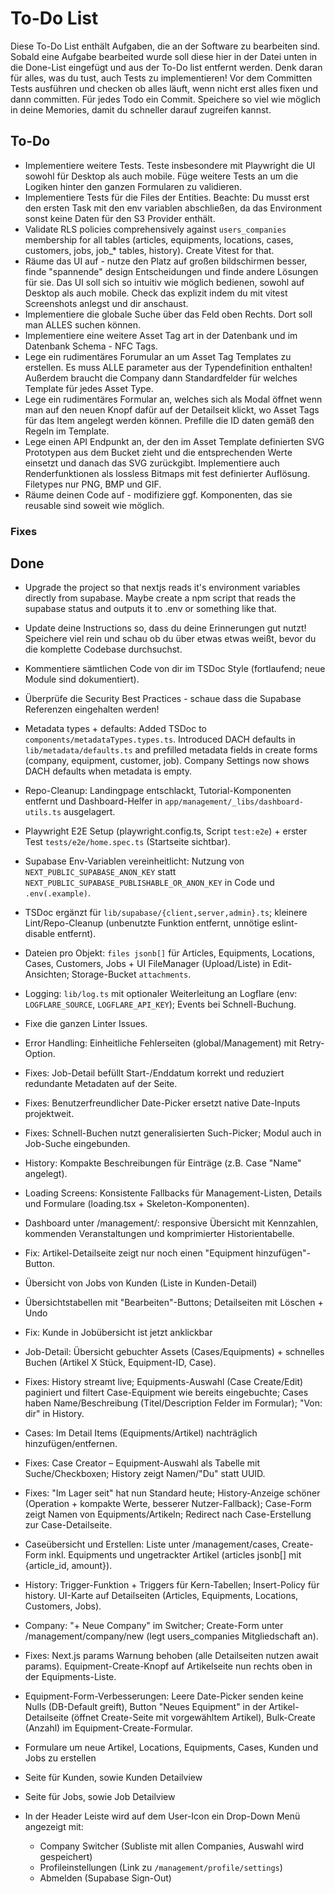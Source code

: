 # To-Do List

Diese To-Do List enthält Aufgaben, die an der Software zu bearbeiten sind. Sobald eine Aufgabe bearbeited wurde soll diese hier in der Datei unten in die Done-List eingefügt und aus der To-Do list entfernt werden. Denk daran für alles, was du tust, auch Tests zu implementieren! Vor dem Committen Tests ausführen und checken ob alles läuft, wenn nicht erst alles fixen und dann committen. Für jedes Todo ein Commit. Speichere so viel wie möglich in deine Memories, damit du schneller darauf zugreifen kannst.

## To-Do

- Implementiere weitere Tests. Teste insbesondere mit Playwright die UI sowohl für Desktop als auch mobile. Füge weitere Tests an um die Logiken hinter den ganzen Formularen zu validieren. 
- Implementiere Tests für die Files der Entities. Beachte: Du musst erst den ersten Task mit den env variablen abschließen, da das Environment sonst keine Daten für den S3 Provider enthält.
- Validate RLS policies comprehensively against `users_companies` membership for all tables (articles, equipments, locations, cases, customers, jobs, job_* tables, history). Create Vitest for that.
- Räume das UI auf - nutze den Platz auf großen bildschirmen besser, finde "spannende" design Entscheidungen und finde andere Lösungen für sie. Das UI soll sich so intuitiv wie möglich bedienen, sowohl auf Desktop als auch mobile. Check das explizit indem du mit vitest Screenshots anlegst und dir anschaust.
- Implementiere die globale Suche über das Feld oben Rechts. Dort soll man ALLES suchen können.
- Implementiere eine weitere Asset Tag art in der Datenbank und im Datenbank Schema - NFC Tags.
- Lege ein rudimentäres Forumular an um Asset Tag Templates zu erstellen. Es muss ALLE parameter aus der Typendefinition enthalten! Außerdem braucht die Company dann Standardfelder für welches Template für jedes Asset Type.
- Lege ein rudimentäres Formular an, welches sich als Modal öffnet wenn man auf den neuen Knopf dafür auf der Detailseit klickt,  wo Asset Tags für das Item angelegt werden können. Prefille die ID daten gemäß den Regeln im Template.
- Lege einen API Endpunkt an, der den im Asset Template definierten SVG Prototypen aus dem Bucket zieht und die entsprechenden Werte einsetzt und danach das SVG zurückgibt. Implementiere auch Renderfunktionen als lossless Bitmaps mit fest definierter Auflösung. Filetypes nur PNG, BMP und GIF.
- Räume deinen Code auf - modifiziere ggf. Komponenten, das sie reusable sind soweit wie möglich.



### Fixes


## Done
- Upgrade the project so that nextjs reads it's environment variables directly from supabase. Maybe create a npm script that reads the supabase status and outputs it to .env or something like that.
- Update deine Instructions so, dass du deine Erinnerungen gut nutzt! Speichere viel rein und schau ob du über etwas etwas weißt, bevor du die komplette Codebase durchsuchst.
- Kommentiere sämtlichen Code von dir im TSDoc Style (fortlaufend; neue Module sind dokumentiert).
- Überprüfe die Security Best Practices - schaue dass die Supabase Referenzen eingehalten werden!
- Metadata types + defaults: Added TSDoc to `components/metadataTypes.types.ts`. Introduced DACH defaults in `lib/metadata/defaults.ts` and prefilled metadata fields in create forms (company, equipment, customer, job). Company Settings now shows DACH defaults when metadata is empty.
- Repo-Cleanup: Landingpage entschlackt, Tutorial-Komponenten entfernt und Dashboard-Helfer in `app/management/_libs/dashboard-utils.ts` ausgelagert.
- Playwright E2E Setup (playwright.config.ts, Script `test:e2e`) + erster Test `tests/e2e/home.spec.ts` (Startseite sichtbar).
- Supabase Env-Variablen vereinheitlicht: Nutzung von `NEXT_PUBLIC_SUPABASE_ANON_KEY` statt `NEXT_PUBLIC_SUPABASE_PUBLISHABLE_OR_ANON_KEY` in Code und `.env(.example)`.
- TSDoc ergänzt für `lib/supabase/{client,server,admin}.ts`; kleinere Lint/Repo-Cleanup (unbenutzte Funktion entfernt, unnötige eslint-disable entfernt). 
- Dateien pro Objekt: `files jsonb[]` für Articles, Equipments, Locations, Cases, Customers, Jobs + UI FileManager (Upload/Liste) in Edit-Ansichten; Storage-Bucket `attachments`.
- Logging: `lib/log.ts` mit optionaler Weiterleitung an Logflare (env: `LOGFLARE_SOURCE`, `LOGFLARE_API_KEY`); Events bei Schnell-Buchung.
- Fixe die ganzen Linter Issues.
- Error Handling: Einheitliche Fehlerseiten (global/Management) mit Retry-Option.

- Fixes: Job-Detail befüllt Start-/Enddatum korrekt und reduziert redundante Metadaten auf der Seite.
- Fixes: Benutzerfreundlicher Date-Picker ersetzt native Date-Inputs projektweit.
- Fixes: Schnell-Buchen nutzt generalisierten Such-Picker; Modul auch in Job-Suche eingebunden.

- History: Kompakte Beschreibungen für Einträge (z.B. Case "Name" angelegt).
- Loading Screens: Konsistente Fallbacks für Management-Listen, Details und Formulare (loading.tsx + Skeleton-Komponenten).
- Dashboard unter /management/: responsive Übersicht mit Kennzahlen, kommenden Veranstaltungen und komprimierter Historientabelle.
- Fix: Artikel-Detailseite zeigt nur noch einen "Equipment hinzufügen"-Button.
- Übersicht von Jobs von Kunden (Liste in Kunden-Detail)
- Übersichtstabellen mit "Bearbeiten"-Buttons; Detailseiten mit Löschen + Undo
- Fix: Kunde in Jobübersicht ist jetzt anklickbar
- Job-Detail: Übersicht gebuchter Assets (Cases/Equipments) + schnelles Buchen (Artikel X Stück, Equipment-ID, Case).
- Fixes: History streamt live; Equipments-Auswahl (Case Create/Edit) paginiert und filtert Case-Equipment wie bereits eingebuchte; Cases haben Name/Beschreibung (Titel/Description Felder im Formular); "Von: dir" in History.
- Cases: Im Detail Items (Equipments/Artikel) nachträglich hinzufügen/entfernen.
- Fixes: Case Creator – Equipment-Auswahl als Tabelle mit Suche/Checkboxen; History zeigt Namen/"Du" statt UUID.
- Fixes: "Im Lager seit" hat nun Standard heute; History-Anzeige schöner (Operation + kompakte Werte, besserer Nutzer-Fallback); Case-Form zeigt Namen von Equipments/Artikeln; Redirect nach Case-Erstellung zur Case-Detailseite.
- Caseübersicht und Erstellen: Liste unter /management/cases, Create-Form inkl. Equipments und ungetrackter Artikel (articles jsonb[] mit {article_id, amount}).
- History: Trigger-Funktion + Triggers für Kern-Tabellen; Insert-Policy für history. UI-Karte auf Detailseiten (Articles, Equipments, Locations, Customers, Jobs).
- Company: "+ Neue Company" im Switcher; Create-Form unter /management/company/new (legt users_companies Mitgliedschaft an).
- Fixes: Next.js params Warnung behoben (alle Detailseiten nutzen await params). Equipment-Create-Knopf auf Artikelseite nun rechts oben in der Equipments-Liste.
- Equipment-Form-Verbesserungen: Leere Date-Picker senden keine Nulls (DB-Default greift), Button "Neues Equipment" in der Artikel-Detailseite (öffnet Create-Seite mit vorgewähltem Artikel), Bulk-Create (Anzahl) im Equipment-Create-Formular.
- Formulare um neue Artikel, Locations, Equipments, Cases, Kunden und Jobs zu erstellen 
- Seite für Kunden, sowie Kunden Detailview
- Seite für Jobs, sowie Job Detailview
- In der Header Leiste wird auf dem User-Icon ein Drop-Down Menü angezeigt mit:
  - Company Switcher (Subliste mit allen Companies, Auswahl wird gespeichert)
  - Profileinstellungen (Link zu `/management/profile/settings`)
  - Abmelden (Supabase Sign-Out)
